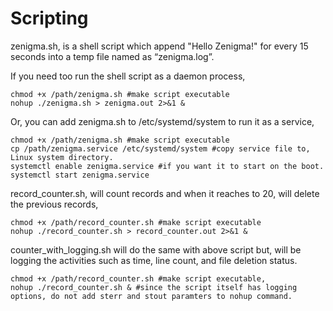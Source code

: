 # Scripting

zenigma.sh, is a shell script which append "Hello Zenigma!" for every 15 seconds into a temp file named as “zenigma.log”.

If you need too run the shell script as a daemon process,

    chmod +x /path/zenigma.sh #make script executable
    nohup ./zenigma.sh > zenigma.out 2>&1 &
    
Or, you can add zenigma.sh to /etc/systemd/system to run it as a service, 

    chmod +x /path/zenigma.sh #make script executable
    cp /path/zenigma.service /etc/systemd/system #copy service file to, Linux system directory.
    systemctl enable zenigma.service #if you want it to start on the boot.
    systemctl start zenigma.service

record_counter.sh, will count records and when it reaches to 20, will delete the previous records,
    
    chmod +x /path/record_counter.sh #make script executable
    nohup ./record_counter.sh > record_counter.out 2>&1 &
    
counter_with_logging.sh will do the same with above script but, will be logging the activities such as time, line count, and file deletion status.
    
    chmod +x /path/record_counter.sh #make script executable,
    nohup ./record_counter.sh & #since the script itself has logging options, do not add sterr and stout paramters to nohup command.

